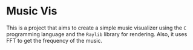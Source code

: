 # Music Vis

This is a project that aims to create a simple music visualizer using the `C` programming language and the `Raylib` library for rendering. Also, it uses FFT to get the frequency of the music.
